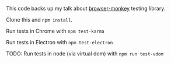 This code backs up my talk about [browser-monkey](https://github.com/featurist/browser-monkey) testing library.

Clone this and `npm install`.

Run tests in Chrome with `npm test-karma`

Run tests in Electron with `npm test-electron`

TODO: Run tests in node (via virtual dom) with `npm run test-vdom`
